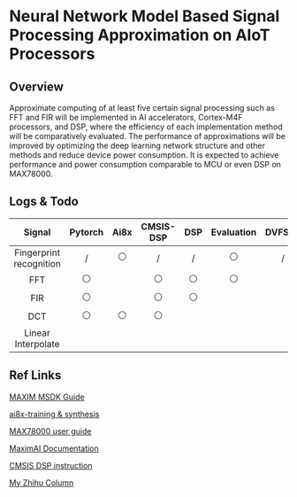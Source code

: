 # Neural Network Model Based Signal Processing Approximation on AIoT Processors 

## Overview

Approximate computing of at least five certain signal processing such as FFT and FIR will be implemented in AI accelerators, Cortex-M4F processors, and DSP, where the efficiency of each implementation method will be comparatively evaluated. The performance of approximations will be improved by optimizing the deep learning network structure and other methods and reduce device power consumption. It is expected to achieve performance and power consumption comparable to MCU or even DSP on MAX78000.

## Logs & Todo

| **Signal**          | **Pytorch** | **Ai8x** | **CMSIS-DSP** | **DSP** | **Evaluation** | **DVFS(?)** |
|:-------------------:|:-----------:|:--------:|:-------------:|:-------:|:--------------:|:-----------:|
| Fingerprint recognition | /           | ⚪        | /             | /       | ⚪              |  /
| FFT                 | ⚪           |          | ⚪             | ⚪       | ⚪              |             |
| FIR                 | ⚪           |          | ⚪             | ⚪       |                |             |
| DCT                 | ⚪           |   ⚪     | ⚪             |         |                |             |
| Linear Interpolate  |             |          |               |         |                |             |


## Ref Links

[MAXIM MSDK Guide](https://analog-devices-msdk.github.io/msdk/USERGUIDE)

[ai8x-training & synthesis](https://github.com/MaximIntegratedAI/ai8x-synthesis)

[MAX78000 user guide](https://www.analog.com/media/en/technical-documentation/user-guides/max78000-user-guide.pdf)

[MaximAI Documentation](https://github.com/MaximIntegratedAI/MaximAI_Documentation)

[CMSIS DSP instruction](https://www.keil.com/pack/doc/CMSIS/DSP/html)

[My Zhihu Column](https://www.zhihu.com/column/c_1701895548897017856)
